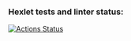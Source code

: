 ### Hexlet tests and linter status:
[![Actions Status](https://github.com/jonyIsgood/php-phpunit-testing-project-75/actions/workflows/hexlet-check.yml/badge.svg)](https://github.com/jonyIsgood/php-phpunit-testing-project-75/actions)
